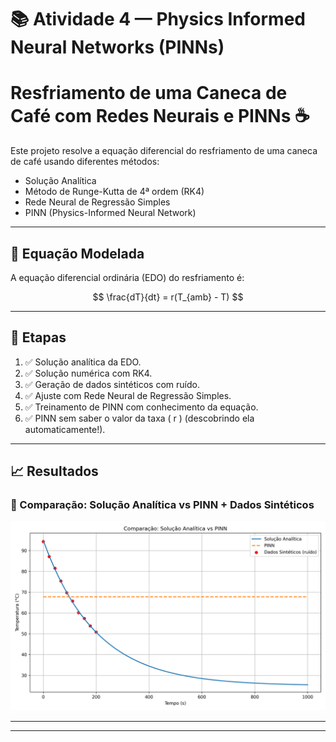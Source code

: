 # 📚 Atividade 4 — Physics Informed Neural Networks (PINNs)

# Resfriamento de uma Caneca de Café com Redes Neurais e PINNs ☕

Este projeto resolve a equação diferencial do resfriamento de uma caneca de café usando diferentes métodos:

- Solução Analítica
- Método de Runge-Kutta de 4ª ordem (RK4)
- Rede Neural de Regressão Simples
- PINN (Physics-Informed Neural Network)

---

## 🔧 Equação Modelada

A equação diferencial ordinária (EDO) do resfriamento é:

$$
\frac{dT}{dt} = r(T_{amb} - T)
$$


---

## 📌 Etapas

1. ✅ Solução analítica da EDO.
2. ✅ Solução numérica com RK4.
3. ✅ Geração de dados sintéticos com ruído.
4. ✅ Ajuste com Rede Neural de Regressão Simples.
5. ✅ Treinamento de PINN com conhecimento da equação.
6. ✅ PINN sem saber o valor da taxa \( r \) (descobrindo ela automaticamente!).

---

## 📈 Resultados

### 🔹 Comparação: Solução Analítica vs PINN + Dados Sintéticos

![Gráfico: Comparação Solução Analítica vs PINN](grafico_comparacao.png)

---





---


